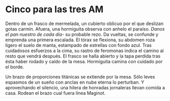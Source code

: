 # Cinco para las tres AM

Dentro de un frasco de mermelada, un cubierto oblicuo por el que deslizan gotas
carmín. Afuera, una hormiguita observa con anhelo el paraíso. _Danos el pan
nuestro de cada día_- su probable rezo. Da vueltas, se confunde y emprenda una
primera escalada. El tórax se flexiona, su abdomen roza ligero el suelo de
manta, estampado de estrellas con fondo azul. Tras cuidadosos esfuerzos a la
cima, su rastro de feromonas indica el camino al resto que vendrá después. El
frasco se halla abierto y la tapa perdida tras ésta haber rodado y caído de la
mesa. Hormiguita camina con cuidado por el borde.

Un brazo de proporciones titánicas se extiende por la mesa. Sólo leves espasmos
de un sueño con anclas en nube eterna lo perturban. Y aprovechando el silencio,
una hilera de honradas jornaleras llevan comida a casa. Rodean el brazo cual
fuera línea Maginot.
